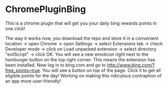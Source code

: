 ChromePluginBing
================

This is a chrome plugin that will get you your daily bing rewards points in one click!

The way it works now, you download the repo and store it in a convenient location -> open Chrome -> open Settings
-> select Extensions tab -> check Developer mode -> click on Load unpacked extension -> select directory "evilScript" -> click OK.
You will see a new emoticon right next to the hamburger button on the top right corner. This means the extension has been installed.
Now log in to bing.com and go to http://www.bing.com/?free_points=true.
You will see a button on top of the page. Click it to get all eligible points for the day!
Working on making this ridiculous contraption of an app more user-friendly!
